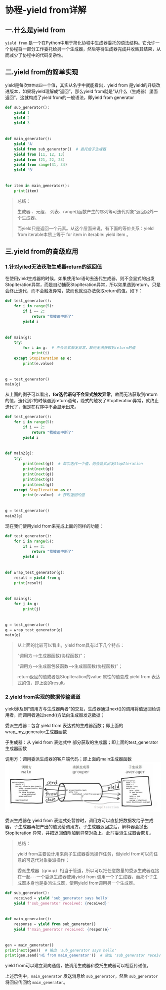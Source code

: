 # 协程-yield from详解

## 一.什么是yield from

`yield from` 是一个在Python中用于简化协程中生成器委托的语法结构。它允许一个协程将一部分工作委托给另一个生成器，然后等待生成器完成并收集其结果，从而减少了协程中的代码复杂性。

## 二.yield from的简单实现

yield是每次`惰性返回`一个值，其实从名字中就能看出，yield from 是yield的升级改进版本，如果将yield理解成“返回”，那么yield from就是“从什么（生成器）里面返回”，这就构成了yield from的一般语法，即yield from generator

```python
def sub_generator():
    yield 1
    yield 2
    yield 3


def main_generator():
    yield 'A'
    yield from sub_generator()  # 委托给子生成器
    yield from [11, 12, 13]
    yield from (21, 22, 23)
    yield from range(31, 34)
    yield 'B'


for item in main_generator():
    print(item)
```

> 总结：
>
> 生成器 、元组、 列表、range()函数产生的序列等可迭代对象”返回另外一个生成器。
>
> 而yield只是返回一个元素。从这个层面来说，有下面的等价关系：yield from iterable本质上等于 for item in iterable: yield item 。

## 三.yield from的高级应用

### 1.针对yiled无法获取生成器return的返回值

在使用yield生成器的时候，如果使用for语句去迭代生成器，则不会显式的出发StopIteration异常，而是自动捕获StopIteration异常，所以如果遇到return，只是会终止迭代，而不会触发异常，故而也就没办法获取return的值。如下：

```python
def test_generator():
    for i in range(5):
        if i == 2:
            return "我被迫中断了"
        yield i


def main(g):
    try:
        for i in g:  # 不会显式触发异常，故而无法获取到return的值
            print(i)
    except StopIteration as e:
        print(e.value)


g = test_generator()
main(g)
```

从上面的例子可以看出，**for迭代语句不会显式触发异常**，故而无法获取到return的值，迭代到2的时候遇到return语句，隐式的触发了StopIteration异常，就终止迭代了，但是在程序中不会显示出来。

```python
def test_generator():
    for i in range(5):
        if i == 2:
            return "我被迫中断了"
        yield i

        
def main2(g):
    try:
        print(next(g))  # 每次迭代一个值，则会显式出发StopIteration
        print(next(g))
        print(next(g))
        print(next(g))
        print(next(g))
    except StopIteration as e:
        print(e.value)  # 获取返回的值

        
g = test_generator()
main2(g)
```

现在我们使用yield from来完成上面的同样的功能：

```python
def test_generator():
    for i in range(5):
        if i == 2:
            return "我被迫中断了"
        yield i


def wrap_test_generator(g):
    result = yield from g
    print(result)


def main(g):
    for j in g:
        print(j)


g = test_generator()
g = wrap_test_generator(g)
main(g)
```

> 从上面的比较可以看出，yield from具有以下几个特点：
>
> “调用方——>生成器函数(协程函数)”；
>
> “调用方——>生成器包装函数——>生成器函数(协程函数)”；
>
> return返回的值或者是StopIteration的value 属性的值变成 yield from 表达式的值，即上面的result。

### 2.yield from实现的数据传输通道

yield涉及到“调用方与生成器两者”的交互，生成器通过next()的调用将值返回给调用者，而调用者通过send()方法向生成器发送数据；

委派生成器：包含 yield from  表达式的生成器函数；即上面的wrap_my_generator生成器函数

子生成器：从 yield from 表达式中 部分获取的生成器；即上面的test_generator生成器函数

调用方：调用委派生成器的客户端代码；即上面的main生成器函数
![img](./img/yield数据管道传输.png)









委派生成器在 yield from 表达式处暂停时，调用方可以直接把数据发给子生成器，子生成器再把产出的值发给调用方。子生成器返回之后，解释器会抛出StopIteration 异常，并把返回值附加到异常对象上，此时委派生成器会恢复。

> 总结：
>
> yield from主要设计用来向子生成器委派操作任务，但yield from可以向任意的可迭代对象委派操作；
>
> 委派生成器（group）相当于管道，所以可以把任意数量的委派生成器连接在一起---一个委派生成器使用yield from 调用一个子生成器，而那个子生成器本身也是委派生成器，使用yield from调用另一个生成器。

```python
def sub_generator():
    received = yield 'sub_generator says hello'
    yield f'sub_generator received: {received}'


def main_generator():
    response = yield from sub_generator()
    yield f'main_generator received: {response}'


gen = main_generator()
print(next(gen))  # 输出 'sub_generator says hello'
print(gen.send('Hi from main_generator'))  # 输出 'sub_generator received: Hi from main_generator'
```

yield from可以建立双向通信，使调用生成器和委托生成器可以相互传递值。

上述示例中，`main_generator` 发送消息给 `sub_generator`，然后 `sub_generator` 将回应传回给 `main_generator`。

